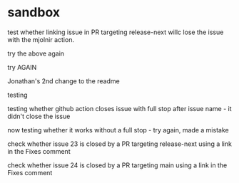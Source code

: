 # sandbox

test whether linking issue in PR targeting release-next willc lose the issue with the mjolnir action.

try the above again

try AGAIN

Jonathan's 2nd change to the readme

testing

testing whether github action closes issue with full stop after issue name - it didn't close the issue

now testing whether it works without a full stop - try again, made a mistake

check whether issue 23 is closed by a PR targeting release-next using a link in the Fixes comment

check whether issue 24 is closed by a PR targeting main using a link in the Fixes comment
